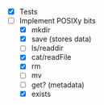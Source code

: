 
- [x] Tests
- [ ] Implement POSIXy bits
  - [x] mkdir
  - [x] save (stores data)
  - [ ] ls/readdir
  - [x] cat/readFile
  - [x] rm
  - [ ] mv
  - [ ] get? (metadata)
  - [x] exists
